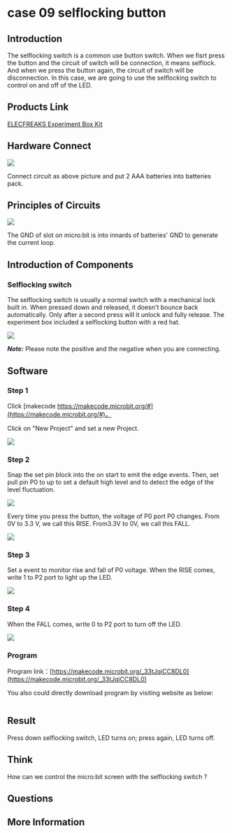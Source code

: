 # case 09 selflocking button 

## Introduction ##

 The selflocking switch is a common use button switch. When we fisrt press the button and the circuit of switch will be connection, it means selflock. And when we press the button again, the circuit of switch will be disconnection. In this case, we are going to use the selflocking switch to control on and off of the LED.

## Products Link

[ELECFREAKS Experiment Box Kit](https://www.elecfreaks.com/experimentboxformicrobit.html)

## Hardware Connect ##

![](./images/2hsQnmL.png)

  Connect circuit as above picture and put 2 AAA batteries into batteries pack.

## Principles of Circuits ##

![](./images/VT0SVKN.png)

 The GND of slot on micro:bit is into innards of batteries' GND to generate the current loop.

## Introduction of Components ##

### Selflocking switch ###
 The selflocking switch is usually a normal switch with a mechanical lock built in. When pressed down and released, it doesn't bounce back automatically. Only after a second press will it unlock and fully release. 
 The experiment box included a selflocking button with a red hat.

![](./images/3iIZPHP.png)

***Note:*** Please note the positive and the negative when you are connecting.

## Software

### Step 1

 Click [makecode https://makecode.microbit.org/#](https://makecode.microbit.org/#)。

 Click on "New Project" and set a new Project.

![](./images/t34k5Zb.png)

### Step 2

 Snap the set pin block into the on start to emit the edge events. Then, set pull pin P0 to up to set a default high level and to detect the edge of the level fluctuation.

![](./images/aIzHYGY.png)

 Every time you press the button, the voltage of P0 port P0 changes. From 0V to 3.3 V, we call this RISE. From3.3V to 0V, we call this FALL.

![](./images/kcnveNe.jpg)

### Step 3

 Set a event to monitor rise and fall of P0 voltage. When the RISE comes, write 1 to P2 port to light up the LED.

![](./images/c6aX7T8.png)

### Step 4

 When the FALL comes, write 0 to P2 port to turn off the LED.

![](./images/c6aX7T8.png)

### Program

 Program link：[https://makecode.microbit.org/_33tJqiCC8DL0](https://makecode.microbit.org/_33tJqiCC8DL0)

 You also could directly download program by visiting website as below:

<div style="position:relative;height:0;paddingbottom:70%;overflow:hidden;"><iframe style="position:absolute;top:0;left:0;width:100%;height:100%;" src="https://makecode.microbit.org/#pub:_33tJqiCC8DL0" frameborder="0" sandbox="allowpopups allowforms allowscripts allowsameorigin"></iframe></div>  


## Result

  Press down selflocking switch, LED turns on; press again, LED turns off.

## Think

 How can we control the micro:bit screen with the selflocking switch ?

## Questions



## More Information  


